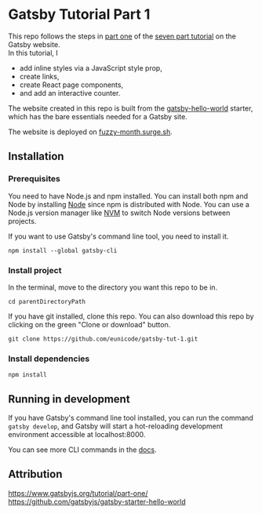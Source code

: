 # Gatsby Tutorial Part 1

This repo follows the steps in [part one](https://www.gatsbyjs.org/tutorial/part-one/) of the [seven part tutorial](https://www.gatsbyjs.org/tutorial/) on the Gatsby website.<br>
In this tutorial, I <br>
* add inline styles via a JavaScript style prop, 
* create links, 
* create React page components, 
* and add an interactive counter. 

The website created in this repo is built from the [gatsby-hello-world](https://github.com/gatsbyjs/gatsby-starter-hello-world) starter, which has the bare essentials needed for a Gatsby site.

The website is deployed on [fuzzy-month.surge.sh](http://fuzzy-month.surge.sh).

## Installation

### Prerequisites

You need to have Node.js and npm installed. You can install both npm and Node by installing [Node](https://nodejs.org/en/) since npm is distributed with Node. You can use a Node.js version manager like [NVM](https://github.com/creationix/nvm) to switch Node versions between projects.

If you want to use Gatsby's command line tool, you need to install it. 

`npm install --global gatsby-cli`

### Install project

In the terminal, move to the directory you want this repo to be in.

`cd parentDirectoryPath`

If you have git installed, clone this repo. You can also download this repo by clicking on the green "Clone or download" button. 

`git clone https://github.com/eunicode/gatsby-tut-1.git`

### Install dependencies

`npm install`

## Running in development

If you have Gatsby's command line tool installed, you can run the command `gatsby develop`, and Gatsby will start a hot-reloading development environment accessible at localhost:8000.

You can see more CLI commands in the [docs](https://www.gatsbyjs.org/docs/).

## Attribution
https://www.gatsbyjs.org/tutorial/part-one/<br/>
https://github.com/gatsbyjs/gatsby-starter-hello-world

